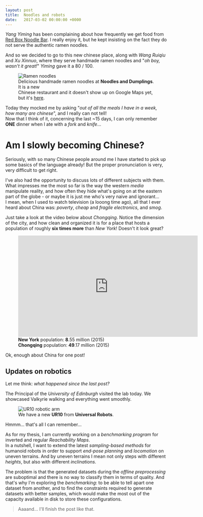 ```yaml
---
layout: post
title:  Noodles and robots
date:   2017-03-02 00:00:00 +0000
---
```


*Yang Yiming* has been complaining about how frequently we get food from <a href="https://redboxrestaurant.com/">Red Box Noodle Bar</a>. I really enjoy it, but he kept insisting on the fact they do not serve the authentic ramen noodles.

And so we decided to go to this new chinese place, along with *Wang Ruiqiu* and *Xu Xinnuo*, where they serve handmade ramen noodles and "*oh boy, wasn't it great!*" *Yiming* gave it a 80 / 100.

<figure>
	<img src="https://lh3.googleusercontent.com/uOxd1Ebi2gOyxaqD8Wfe0zcQKZWdev4SOtXc322IVvuCfg04why-_M79Xc4DIecCyZxhVodsBPGVLcpLD5LIc9qOBdytNc-PcdHgrTXf6UEZ72z76ta4ATuHuhH32X5WClkyC2NWgbOQjikioISOwtoqIsWIzN4sWl0R4xUmwWLHgWRgDxECSv9sdfaTvnd8qW-dnskQnO1htXp4iWaYgi1FHsTNmw5g-yucJ4pj2OvcFKms22PBUmVrR9yZRdCG-FiXqu6lCZgfxhKfDKe7YPfxoN7dWh5fNqQ4j1VZmdkwRN5TndR1bN3olcp4JzZOFOone26azp01gC6-wNyEdBMkwci4oVfJQRuLVku87WYlA599C45o5jyx8WySQPuD7AlKhsoixu0b3H4QLxdXixdpySz2o8uXvgPwYd3CzCm9bHGAvWpCpH03M6vc7B9OXymio8nH-Cta2CZbfd283-ALHs6TD9Rw1t0n7EBwODM985E_b-B3y6Pb7y8-NrLoO_FO4-xzmKJyEV-hrJx9uBnw1OkcFd-sqNxLAc65o40JxJIh0MOI6KA5eNxZZXeEFzwSz-3noROVRDVebDDsT-Ua9FZqqRWkXCD7lOrlVUOrh_7x7KtmONRfCVbwuk-qbKJANK2ajI9k09hqRVAVhMXS9wAnkVaT32YSFECSq-Y=w2096-h1572-no" alt="Ramen noodles">
	<figcaption>
		Delicious handmade ramen noodles at <strong>Noodles and Dumplings</strong>. It is a new<br>
		Chinese restaurant and it doesn't show up on Google Maps yet, but it's <a href="https://www.google.co.uk/maps/place/55%C2%B056'28.2%22N+3%C2%B010'51.7%22W/@55.941171,-3.183221,525m/data=!3m2!1e3!4b1!4m5!3m4!1s0x0:0x0!8m2!3d55.941171!4d-3.181027">here</a>.		
	</figcaption>
</figure>

Today they mocked me by asking "*out of all the meals I have in a week, how many are chinese*", and I really can not tell!<br>
Now that I think of it, concerning the last ~15 days, I can only remember **ONE** dinner when I ate with a *fork* and *knife*...

# Am I slowly becoming Chinese?

Seriously, with so many Chinese people around me I have started to pick up some basics of the language already! But the proper pronunciation is very, very difficult to get right.

I've also had the opportunity to discuss lots of different subjects with them. What impresses me the most so far is the way the western *media* manipulate reality, and how often they hide what's going on at the eastern part of the globe - or maybe it is just me who's very naive and ignorant...<br>
I mean, when I used to watch television (a looong time ago), all that I ever heard about China was: *poverty*, *cheap* and *fragile electronics*, and *smog*.

Just take a look at the video below about *Chongqing*. Notice the dimension of the city, and how clean and organized it is for a place that hosts a population of roughly **six times more** than *New York*! Doesn't it look great?

<figure>
	<div class="video-container"><iframe width="560" height="315" src="https://www.youtube.com/embed/-dsRWTPwldc" frameborder="0" allowfullscreen></iframe></div>
	<figcaption>
		<strong>New York</strong> population: <strong>8</strong>.55 million (2015)<br>
		<strong>Chongqing</strong> population: <strong>49</strong>.17 million (2015)<br>
	</figcaption>
</figure>

Ok, enough about China for one post!

## Updates on robotics

Let me think: *what happened since the last post?*

The Principal of the *University of Edinburgh* visited the lab today. We showcased Valkyrie walking and everything went smoothly.

<figure>
	<img src="https://lh3.googleusercontent.com/eo3iI7P_6q3sL3oDMCfq4h36GCwl_UwXw5INIQqR1JNbaYcaIOIaK5F8sLRTGSYPb34vvfQV0HhSbr-rwBZ77eO0akAAOZSjeuPQHtGy4109OSlDLFiCK0HWN_bo8zg-WsGsSOtbXCcUzmwW2dwndU9Y41txll47ZUeivOpMN8ySVaTw1HYfW_ryLemdDSuaXSpPADe_rlb6NciF2l6omuQG9gjS1Ebro-ueFGMW1g1NJaLpRN3ArrIV2jRJO6c43WHtrd2jsbP-Ymj8XrYUk62KVHCd0OPx4cHz8pABLGuOe6xDgICE7wVIx62Fw-c7k8a-qIITIRQPu5csiluAgY8WtPQot9Kkb9hRjFlyBXoOqS_iufnrqXhoZd-pBkvXLvkc8_2FbjjsZ7xxkCSuY-ij-SEHjBketUoYRJLZlNzAodvNdD3eDr1_fHjDlRe4ZdfgV7a6IUwCjw2rHJqKNMv57PVZ7DuiS7hXgNK1q3smFn346H8_EuS7o-9dNW7Eyqe9wIz4KiOKqoF12j4tjC8l_UF65rOw5TJQB0GRkQThWYRNrwv_S_9XUvL21ZPsv0QKA-PqK4_I-Nd6-_wKRiYM-0afum_QkJt5n8_NS25pnZezUt_2F8fU2iSgV8TMNgMhXI3LW7PvjnZ4HL9epaG0DES-FCIalCB5YwSlRcU=w1180-h1572-no" alt="UR10 robotic arm">
	<figcaption>
		We have a new <strong>UR10</strong> from <strong>Universal Robots</strong>.
	</figcaption>
</figure>

Hmmm... that's all I can remember...

As for my thesis, I am currently working on a *benchmarking program* for inverted and regular *Reachability Maps*.<br>
In a nutshell, I want to extend the latest *sampling-based methods* for humanoid robots in order to support *end-pose planning* and *locomotion* on uneven terrains. And by uneven terrains I mean not only steps with different *heights*, but also with different *inclinations*.

The problem is that the generated datasets during the *offline preprocessing* are suboptimal and there is no way to classify them in terms of quality. And that's why I'm exploring the *benchmarking*: to be able to tell apart one dataset from another, and to find the constraints required to generate datasets with better samples, which would make the most out of the capacity available in disk to store these configurations.

> Aaaand... I'll finish the post like that.

